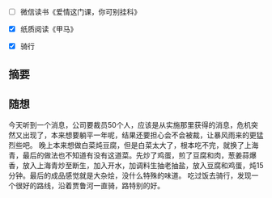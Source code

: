 - [ ] 微信读书《爱情这门课，你可别挂科》
- [x] 纸质阅读《甲马》
- [x] 骑行


## 摘要


## 随想
今天听到一个消息，公司要裁员50个人，应该是从实施那里获得的消息，危机突然又出现了，本来想要躺平一年呢，结果还要担心会不会被裁，让暴风雨来的更猛烈些吧。
晚上本来想做白菜炖豆腐，但是白菜太大了，根本吃不完，就换了上海青，最后的做法也不知道有没有这道菜。先炒了鸡蛋，煎了豆腐和肉，葱姜蒜爆香，放入上海青炒至断生，加入开水，加调料生抽老抽盐，放入豆腐和鸡蛋，炖15分钟。最后的成品感觉就是大杂烩，没什么特殊的味道。
吃过饭去骑行，发现一个很好的路线，沿着贾鲁河一直骑，路特别的好。